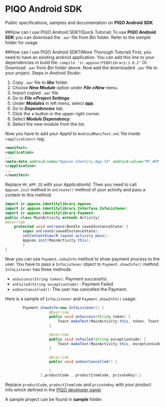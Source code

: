 # PIQO Android SDK
Public specifications, samples and documentation on **PIQO Android SDK**.


##How can I use PIQO Android SDK?(Quick Tutorial)
To use **PIQO Android SDK** you can download the `.aar` file from *Bin* folder. Refer to the *sample* folder for usage.

##How can I use PIQO Android SDK?(More Thorough Tutorial)
First, you need to have an existing android application.
You can add this line to your dependencies in build file:
`compile 'ir.appson:PIQOlibrary:1.0.2’`
Or
Download `.aar` from *Bin* folder above. Now add the downloaded `.aar` file to your project. Steps in *Android Studio*:

 1. Copy `.aar` file to ***libs*** folder.
 2. Choose ***New Module*** option under ***File->New*** menu.
 3. Import copied `.aar` file.
 4. Go to ***File->Project Settings***.
 5. Under ***Modules*** in left menu, select ***app***.
 6. Go to ***Dependencies*** tab.
 7. Click the ***+*** button in the upper right corner.
 8. Select ***Module Dependency***.
 9. Select the new module from the list.
 

Now you have to add your *AppId* to `AndroidManifest.xml` file inside `<application/>` tag:
```xml
<manifest>
<application>
...
<meta-data android:name="Appson-Identity-App-Id" android:value="MY_APP_ID" />
</application>
...
</manifest>
```

Replace `MY_APP_ID` with your *ApplicationId*.  Then you need to call `Appson.init` method in `onCreate()` method of your activity and pass a context to this method:
```java
import ir.appson.identitylibrary.Appson;
import ir.appson.identitylibrary.Interface.InfoListener;
import ir.appson.identitylibrary.Payment;
public class MainActivity extends Activity{
@Override
    protected void onCreate(Bundle savedInstanceState) {
        super.onCreate(savedInstanceState);
        setContentView(R.layout.activity_main);
        Appson.init(MainActivity.this);
        }
}
```
Now you can use `Payment.sohwInfo` method to show payment process to the user. You have to pass a `InfoListener` object to `Payment.showInfo()` method. `InfoListener` has three methods:

 - `onSuccess(String token)`: Payment successful. 
 - `onFailed(String exceptionCode)` : Payment Failed
 - `onUserCancelled()`: The user has cancelled the Payment.

Here is a sample of `InfoListener` and `Payment.showInfo()` usage:
```java
        Payment.showInfo(new InfoListener() {
                    @Override
                    public void onSuccess(String token) {
                        Toast.makeText(MainActivity.this, token, Toast.LENGTH_SHORT).show();
                    }

                    @Override
                    public void onFailed(String exceptionCode) {
                        Toast.makeText(MainActivity.this, exceptionCode, Toast.LENGTH_SHORT).show();
                    }

                    @Override
                    public void onUserCancelled() {

                    }
                },productCode , productItemCode, privateKey);}
```
Replace `productCode`, `productItemCode` and `privateKey` with your product info which defined in the [PIQO developer panel][1].

A sample project can be found in **sample** folder. 

[1]: https://pg.appson.ir/